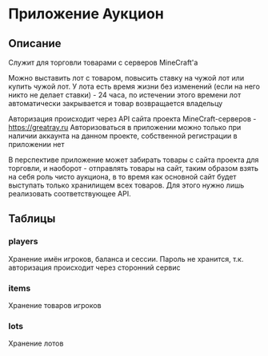 # Приложение Аукцион #

## Описание ##

Служит для торговли товарами с серверов MineCraft'а

Можно выставить лот с товаром, повысить ставку на чужой лот или купить чужой лот. У лота есть время жизни без изменений (если на него никто не делает ставки) - 24 часа, по истечении этого времени лот автоматически закрывается и товар возвращается владельцу

Авторизация происходит через API сайта проекта MineCraft-серверов - https://greatray.ru
Авторизоваться в приложении можно только при наличии аккаунта на данном проекте, собственной регистрации в приложении нет

В перспективе приложение может забирать товары с сайта проекта для торговли, и наоборот - отправлять товары на сайт, таким образом взять на себя роль чисто аукциона, в то время как основной сайт будет выступать только хранилищем всех товаров. Для этого нужно лишь реализовать соответствующее API. 

## Таблицы ##

### players ###

Хранение имён игроков, баланса и сессии. Пароль не хранится, т.к. авторизация происходит через сторонний сервис

### items ###

Хранение товаров игроков

### lots ###

Хранение лотов

